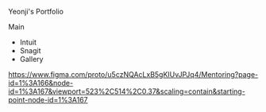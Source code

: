 Yeonji's Portfolio

Main
- Intuit
- Snagit
- Gallery

https://www.figma.com/proto/u5czNQAcLxB5gKIUvJPJq4/Mentoring?page-id=1%3A166&node-id=1%3A167&viewport=523%2C514%2C0.37&scaling=contain&starting-point-node-id=1%3A167
